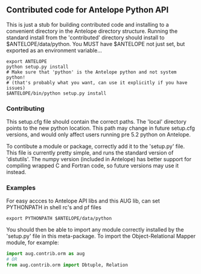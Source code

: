 ## Contributed code for Antelope Python API

This is just a stub for building contributed code and installing to a convenient directory in the Antelope directory structure. Running the standard install from the 'contributed' directory should install to $ANTELOPE/data/python. You MUST have $ANTELOPE not just set, but exported as an environment variable...

```shell
export ANTELOPE
python setup.py install
# Make sure that 'python' is the Antelope python and not system python!
# (that's probably what you want, can use it explicitly if you have issues)
$ANTELOPE/bin/python setup.py install
```

### Contributing
This setup.cfg file should contain the correct paths. The 'local' directory points to the new python location. This path may change in future setup.cfg versions, and would only affect users running pre 5.2 python on Antelope.

To contibute a module or package, correctly add it to the 'setup.py' file. This file is currently pretty simple, and runs the standard version of 'distutils'. The numpy version (included in Antelope) has better support for compiling wrapped C and Fortran code, so future versions may use it instead.

### Examples
For easy accces to Antelope API libs and this AUG lib, can set PYTHONPATH in shell rc's and pf files
```shell
export PYTHONPATH $ANTELOPE/data/python
```

You should then be able to import any module correctly installed by the 'setup.py' file in this meta-package. To import the Object-Relational Mapper module, for example:

```python
import aug.contrib.orm as aug
# OR
from aug.contrib.orm import Dbtuple, Relation
```

